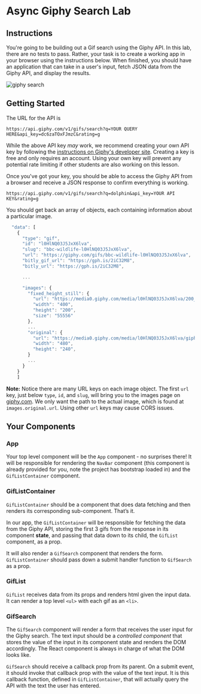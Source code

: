# Async Giphy Search Lab

## Instructions

You're going to be building out a Gif search using the Giphy API. In this lab,
there are no tests to pass. Rather, your task is to create a working app in your
browser using the instructions below. When finished, you should have an
application that can take in a user's input, fetch JSON data from the Giphy API,
and display the results.

![giphy search](https://raw.githubusercontent.com/learn-co-curriculum/react-async-gif-search-lab/master/async.gif)

## Getting Started

The URL for the API is

`https://api.giphy.com/v1/gifs/search?q=YOUR QUERY HERE&api_key=dc6zaTOxFJmzC&rating=g`

While the above API key _may_ work, we recommend creating your own API key by
following the [instructions on Giphy's developer site][create_key]. Creating a
key is free and only requires an account. Using your own key will prevent any
potential rate limiting if other students are also working on this lesson.

[create_key]: https://developers.giphy.com/docs/api/#quick-start-guide

Once you've got your key, you should be able to access the Giphy API from a
browser and receive a JSON response to confirm everything is working.

`https://api.giphy.com/v1/gifs/search?q=dolphin&api_key=YOUR API KEY&rating=g`

You should get back an array of objects, each containing information about a
particular image.

```js
  "data": [
    {
      "type": "gif",
      "id": "l0HlNQ03J5JxX6lva",
      "slug": "bbc-wildlife-l0HlNQ03J5JxX6lva",
      "url": "https://giphy.com/gifs/bbc-wildlife-l0HlNQ03J5JxX6lva",
      "bitly_gif_url": "https://gph.is/2iC32M8",
      "bitly_url": "https://gph.is/2iC32M8",

      ...

      "images": {
        "fixed_height_still": {
          "url": "https://media0.giphy.com/media/l0HlNQ03J5JxX6lva/200_s.gif?cid=e1bb72ff5b9fa2866168584b51f13892",
          "width": "400",
          "height": "200",
          "size": "55556"
        },
        ...
        "original": {
          "url": "https://media0.giphy.com/media/l0HlNQ03J5JxX6lva/giphy.gif?cid=e1bb72ff5b9fa2866168584b51f13892",
          "width": "480",
          "height": "240",
        }
        ...
      }
    }
    ]
```

**Note:** Notice there are many URL keys on each image object. The first `url`
key, just below `type`, `id`, and `slug`, will bring you to the images page on
[giphy.com](https://giphy.com/). We only want the path to the actual image,
which is found at `images.original.url`. Using other `url` keys may cause CORS
issues.

## Your Components

### App

Your top level component will be the `App` component - no surprises there!
It will be responsible for rendering the `NavBar` component (this component
is already provided for you, note the project has bootstrap loaded in) and the
`GifListContainer` component.

### GifListContainer

`GifListContainer` should be a component that does data fetching and then
renders its corresponding sub-component. That’s it.

In our app, the `GifListContainer` will be responsible for fetching the data
from the Giphy API, storing the first 3 gifs from the response in its component
**state**, and passing that data down to its child, the `GifList` component,
as a prop.

It will also render a `GifSearch` component that renders the form.
`GifListContainer` should pass down a submit handler function to
`GifSearch` as a prop.

### GifList

`GifList` receives data from its props and renders html given the input
data. It can render a top level `<ul>` with each gif as an `<li>`.

### GifSearch

The `GifSearch` component will render a form that receives the user input
for the Giphy search. The text input should be a _controlled component_ that
stores the value of the input in its component state and renders the DOM
accordingly. The React component is always in charge of what the DOM looks like.

`GifSearch` should receive a callback prop from its parent. On a submit
event, it should invoke that callback prop with the value of the text input. It
is this callback function, defined in `GifListContainer`, that will actually
query the API with the text the user has entered.
